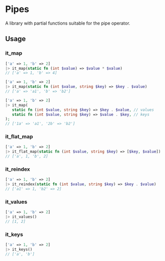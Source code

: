 # Pipes

A library with partial functions suitable for the pipe operator.

## Usage

### it_map

```php
['a' => 1, 'b' => 2] 
|> it_map(static fn (int $value) => $value * $value)
// ['a' => 1, 'b' => 4]
```
```php
['a' => 1, 'b' => 2] 
|> it_map(static fn (int $value, string $key) => $key . $value)
// ['a' => 'a1', 'b' => 'b2']
```
```php
['a' => 1, 'b' => 2] 
|> it_map(
   static fn (int $value, string $key) => $key . $value, // values
   static fn (int $value, string $key) => $value . $key, // keys
);
// ['1a' => 'a1', '2b' => 'b2']
```

### it_flat_map

```php
['a' => 1, 'b' => 2]
|> it_flat_map(static fn (int $value, string $key) => [$key, $value])
// ['a', 1, 'b', 2]
```

### it_reindex

```php
['a' => 1, 'b' => 2]
|> it_reindex(static fn (int $value, string $key) => $key . $value)
// ['a1' => 1, 'b2' => 2]
```

### it_values
```php
['a' => 1, 'b' => 2]
|> it_values()
// [1, 2]
```

### it_keys
```php
['a' => 1, 'b' => 2]
|> it_keys()
// ['a', 'b']
```
